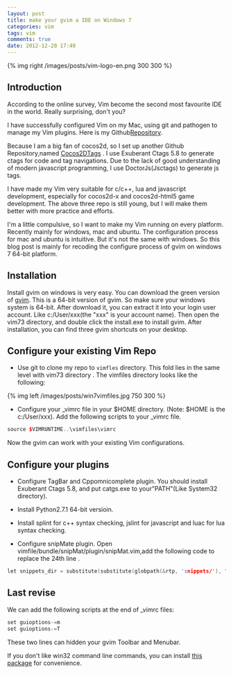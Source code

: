 ```yaml
---
layout: post
title: make your gvim a IDE on Windows 7
categories: vim
tags: vim
comments: true
date: 2012-12-20 17:49
---
```

{% img right /images/posts/vim-logo-en.png 300 300 %}

## Introduction

According to the online survey, Vim become the second most favourite IDE in the world. Really surprising, don't you?

I have successfully configured Vim on my Mac, using git and pathogen to manage my Vim plugins. Here is my Github[Repository](https://github.com/andyque/dotvim).

Because I am a big fan of cocos2d, so I set up another Github Repository,named
[Cocos2DTags](https://github.com/andyque/Cocos2DTags) . I use Exuberant Ctags 5.8 to generate ctags for code and tag
navigations. Due to the lack of good understanding of modern javascript programming, I use DoctorJs(Jsctags) to generate js tags.

I have made my Vim very suitable for c/c++, lua and javascript development, especially for cocos2d-x and cocos2d-html5 game development. The above three repo is still young, but I will make them better with more practice and efforts.

I'm a little compulsive, so I want to make my Vim running on every platform. Recently mainly for windows, mac and ubuntu. The configuration process for mac and ubuntu is intuitive. But it's not the same with windows. So this blog post is mainly for recoding the configure process of gvim on windows 7 64-bit platform.
<!--more-->

## Installation

Install gvim on windows is very easy. You can download the green version of [gvim](http://code.google.com/p/vim-win3264/downloads/detail?name=vim73-x64.zip&can=2&q=). This is a 64-bit version of gvim. So make sure your windows system is 64-bit. After download it, you can extract it into  your login user account. Like c:/User/xxx(the "xxx" is your account name). Then open the vim73 directory, and double click the install.exe to install gvim. After installation, you can find three gvim shortcuts on your desktop.

## Configure your existing Vim Repo

- Use git to clone my repo to ``vimfles`` directory. This fold lies in the same level with vim73 directory . The vimfiles directory looks like the following:

{% img left /images/posts/win7vimfiles.jpg 750 300 %}


- Configure your _vimrc file in your $HOME directory. (Note: $HOME is the c:/User/xxx). Add the following scripts to your _vimrc file.

``` c++ 
source $VIMRUNTIME..\vimfiles\vimrc
```


Now the gvim can work with your existing Vim configurations.

## Configure your plugins

- Configure TagBar and Cppomnicomplete plugin. You should install Exuberant Ctags 5.8, and put catgs.exe to your"PATH"(Like System32 directory).

- Install Python2.7.1 64-bit versioin.

- Install splint for c++ syntax checking, jslint for javascript and luac for lua syntax checking.

- Configure snipMate plugin. Open vimfile/bundle/snipMat/plugin/snipMat.vim,add the following code to replace the 24th line .

``` c++ 
let snippets_dir = substitute(substitute(globpath(&rtp, 'snippets/'), "\n", ',', 'g'), 'snippets\\,', 'snippets,', 'g')

```


## Last revise

We can add the following scripts at the end of _vimrc files:

``` c++ 
set guioptions-=m
set guioptions-=T
```


These two lines can hidden your gvim Toolbar and Menubar.

If you don't like win32 command line commands, you can install [this package](http://dl.vmall.com/c0l2p58pa6) for convenience.
